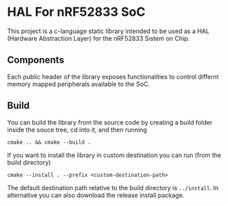 
# HAL For nRF52833 SoC

This project is a c-language static library intended to be used as a
HAL (Hardware Abstraction Layer) for the nRF52833 Sistem on Chip.

## Components

Each public header of the library exposes functionalities to control differnt
memory mapped peripherals available to the SoC.

## Build

You can build the library from the source code by creating a build folder inside
the souce tree, cd into it, and then running
```
cmake .. && cmake --build .
```
If you want to install the library in custom destination you can run (from the
build directory)
```
cmake --install . --prefix <custom-destination-path>
```
The default destination path relative to the build directory is `../install`.
In alternative you can also download the release install package.

